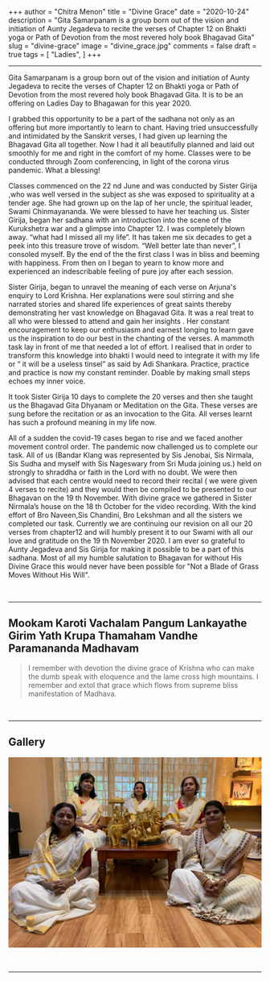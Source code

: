 +++
author = "Chitra Menon"
title = "Divine Grace"
date = "2020-10-24"
description = "Gita Samarpanam is a group born out of the vision and initiation of Aunty Jegadeva to recite the verses of Chapter 12 on Bhakti yoga or Path of Devotion from the most revered holy book Bhagavad Gita"
slug = "divine-grace"
image = "divine_grace.jpg"
comments = false
draft = true
tags = [
    "Ladies",
]
+++

---

Gita Samarpanam is a group born out of the vision and initiation of Aunty Jegadeva to recite the verses of Chapter 12 on Bhakti yoga or Path of Devotion from the most revered holy book Bhagavad Gita. It is to be an offering on Ladies Day to Bhagawan for this year 2020. 

I grabbed this opportunity to be a part of the sadhana not only as an offering but more importantly to learn to chant. Having tried unsuccessfully and intimidated by the Sanskrit verses, I had given up learning the Bhagavad Gita all together. Now I had it all beautifully planned and laid out smoothly for me and right in the comfort of my home. Classes were to be conducted through Zoom conferencing, in light of the corona virus pandemic. What a blessing!

Classes commenced on the 22 nd June and was conducted by Sister Girija ,who was well versed in the subject as she was exposed to spirituality at a tender age. She had grown up on the lap of her uncle, the spiritual leader, Swami Chinmayananda. We were blessed to have her teaching us. Sister Girija, began her sadhana with an introduction into the scene of the Kurukshetra war and a glimpse into Chapter 12. I was completely blown away. “what had I missed all my life”. It has taken me six decades to get a peek into this treasure trove of wisdom. “Well better late than never”, I consoled myself. By the end of the the first class I was in bliss and beeming with happiness. From then on I began to yearn to know more and experienced an indescribable feeling of pure joy after each session.

Sister Girija, began to unravel the meaning of each verse on Arjuna's enquiry to Lord Krishna. Her explanations were soul stirring and she narrated stories and shared life experiences of great saints thereby demonstrating her vast knowledge on Bhagavad Gita. It was a real treat
to all who were blessed to attend and gain her insights . Her constant encouragement to keep our enthusiasm and earnest longing to learn gave us the inspiration to do our best in the chanting of the verses. A mammoth task lay in front of me that needed a lot of effort. I realised that in order to transform this knowledge into bhakti I would need to integrate it with my life or “ it will be a useless tinsel” as said by Adi Shankara. Practice, practice and practice is now my constant reminder. Doable by making small steps echoes my inner voice.

It took Sister Girija 10 days to complete the 20 verses and then she taught us the Bhagavad Gita Dhyanam or Meditation on the Gita. These verses are sung before the recitation or as an invocation to the Gita. All verses learnt has such a profound meaning in my life now. 

All of a sudden the covid-19 cases began to rise and we faced another movement control order. The pandemic now challenged us to complete our task. All of us (Bandar Klang was represented by Sis Jenobai, Sis Nirmala, Sis Sudha and myself with Sis Nageswary from Sri Muda joining us.) held on strongly to shraddha or faith in the Lord with no doubt. We were then advised that each centre would need to record their recital ( we were given 4 verses to recite) and they would then be compiled to be presented to our Bhagavan on the 19 th November. With divine grace we gathered in Sister Nirmala’s house on the 18 th October for the video recording. With the kind effort of Bro Naveen,Sis Chandini, Bro Lekshman and all the sisters we completed our task. Currently we are continuing our revision on all our 20 verses from chapter12 and will humbly present it to our Swami with all our love and gratitude on the 19 th November 2020.
I am ever so grateful to Aunty Jegadeva and Sis Girija for making it possible to be a part of this sadhana. Most of all my humble salutation to Bhagavan for without His Divine Grace this would never have been possible for "Not a Blade of Grass Moves Without His Will".

<br>

---

## Mookam Karoti Vachalam Pangum Lankayathe Girim Yath Krupa Thamaham Vandhe Paramananda Madhavam

> I remember with devotion the divine grace of Krishna who can make the dumb speak with eloquence and the lame cross high mountains. I remember and extol that grace which flows from supreme bliss manifestation of Madhava.

<br>

---

## Gallery

![](divine_grace.jpg)

<br>

---